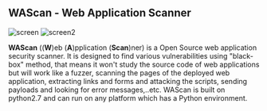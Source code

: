 ## WAScan - Web Application Scanner

![screen](https://raw.githubusercontent.com/m4ll0k/WAScan/master/screens/screen1.png)
![screen2](https://raw.githubusercontent.com/m4ll0k/WAScan/master/screens/screen2.png)

__WAScan__ ((__W__)eb (__A__)pplication (__Scan__)ner) is a Open Source web application security scanner. It is designed to find various vulnerabilities using "black-box" method, that means it won't study the source code of web applications but will work like a fuzzer, scanning the pages of the deployed web application, extracting links and forms and attacking the scripts, sending payloads and looking for error messages,..etc. WAScan is built on python2.7 and can run on any platform which has a Python environment.

